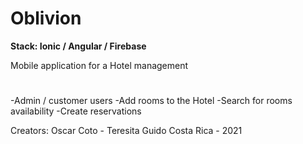 # **Oblivion**

**Stack: Ionic / Angular / Firebase**

Mobile application for a Hotel management

#

-Admin / customer users
-Add rooms to the Hotel
-Search for rooms availability
-Create reservations

Creators: Oscar Coto - Teresita Guido
Costa Rica - 2021
